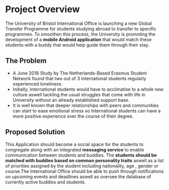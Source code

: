 # Project Overview 

The University of Bristol International Office is launching a new Global Transfer Programme for students studying abroad to transfer to specific programmes. To smoothen this process,  the University is promoting the development of a **mobile Android application** that would match these students with a buddy that would help guide them through their stay. 


## The Problem
* A June 2018 Study by The Netherlands-Based Erasmus Student Network found that two out of 3 international students regularly experienced loneliness.
* Initially, International students would have to acclimatise to a whole new culture aswell tackling the usual struggles that come with life in University without an already established support base.
* It is well known that deeper relationships with peers and communities can start to ease emotional stress so International students can have a more positive experience over the course of their degree.
## Proposed Solution

This Application should become a social space for the students to congregate along with an integrated **messaging service** to enable communication between students and buddies. The **students should be matched with buddies based on common personality traits** aswell as a list of priorities assigned by the student including nationality, age , gender or course.The International Office should be able to push through notifications on upcoming events and deadlines aswell as oversee the database of currently active buddies and students.
